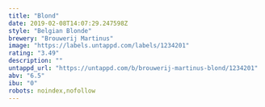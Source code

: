 ```yaml
---
title: "Blond"
date: 2019-02-08T14:07:29.247598Z
style: "Belgian Blonde"
brewery: "Brouwerij Martinus"
image: "https://labels.untappd.com/labels/1234201"
rating: "3.49"
description: ""
untappd_url: "https://untappd.com/b/brouwerij-martinus-blond/1234201"
abv: "6.5"
ibu: "0"
robots: noindex,nofollow
---
```

